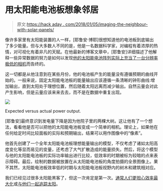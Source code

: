 # 用太阳能电池板想象邻居

> 原文:[https://hack aday . com/2018/01/05/imaging-the-neighbour-with-solar-panels/](https://hackaday.com/2018/01/05/imaging-the-neighborhood-with-solar-panels/)

像许多家里有太阳能装置的人一样，[耶鲁安·博耶]很想知道他的电池板到底输出了多少能量。但与大多数人不同的是，他是一名数据科学家，对编程有着浓厚的热情，对可视化有着非凡的天赋。在他最新的博客文章中，[耶鲁安]详细描述了他解释一些异常数据的努力是如何以发现[他的太阳能电池阵列实际上充当了一台分辨率极低的相机](https://www.jeroenboeye.com/blog/solar-panel-analysis-pt-3-scanning-for-objects/)而告终的。

这一切都是从他注意到在某些月份，他的电池板产生的能量没有遵循预期的曲线开始的。一般来说，固定太阳能电池板的能量输出应该遵循一条清晰的钟形曲线:增加输出，直到太阳处于理想位置，然后随着太阳远离而减少输出。自然云量会对此产生影响，但是云量应该来来去去，而不是在数据中重复出现。

[![](../Images/79cd2cc31aefe64b403f7790366d3e05.png)](https://hackaday.com/wp-content/uploads/2018/01/pvimg_detail1.png)

Expected versus actual power output.

[耶鲁安]最终意识到发电量下降是因为他院子里的两棵大树。这让他有了一个想法，看看他是否可以把他的太阳能电池板变成一个简单的相机。理论上，如果他在任何给定时间比较面板的实际和预期输出，结果可以用作图像中的“像素”。

他首先创建了一个全年太阳能电池板理想能量输出的模型，不仅考虑了诸如太阳高度变化等显而易见的变量，还考虑了大气扩散造成的能量损失。然后，将这个模型与他的太阳能电池板的实际功率输出进行比较，低效率的时期被标为较暗的点来表示障碍。最后，绘制的数据被放置在从太阳能电池板的角度拍摄的全景图像上。果不其然，太阳能电池板效率低的时期与太阳能电池板视野内的树木和建筑相对应。

我们已经见过很多太阳能黑客了，但这一次肯定是第一次。[通常人们更担心效率最大化](https://hackaday.com/2015/03/17/solar-charge-controller-improves-efficiency-of-solar-panels/)或[与他们一起追踪太阳](https://hackaday.com/2013/07/21/hardware-store-goods-and-an-mbed-combine-help-solar-panels-track-the-sun/)。